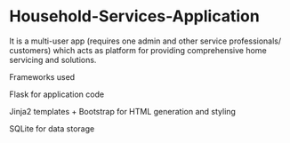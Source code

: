 # Household-Services-Application

It is a multi-user app (requires one admin and other service professionals/ customers) which acts as platform for providing comprehensive home servicing and solutions.

Frameworks used

Flask for application code

Jinja2 templates + Bootstrap for HTML generation and styling

SQLite for data storage
